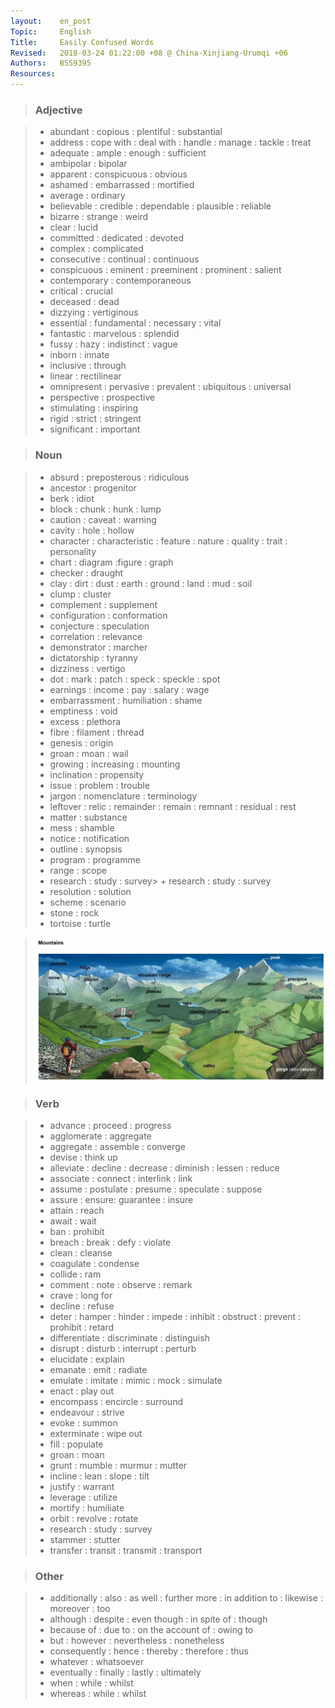 ```yaml
---
layout:    en_post
Topic:     English
Title:     Easily Confused Words
Revised:   2018-03-24 01:22:00 +08 @ China-Xinjiang-Urumqi +06
Authors:   BSS9395
Resources:
---
```


>  ### Adjective

> + abundant : copious : plentiful : substantial
> + address : cope with : deal with : handle : manage : tackle : treat 
> + adequate : ample : enough : sufficient
> + ambipolar : bipolar
> + apparent : conspicuous : obvious
> + ashamed : embarrassed : mortified
> + average : ordinary
> + believable : credible : dependable : plausible : reliable
> + bizarre : strange : weird
> + clear : lucid
> + committed : dedicated : devoted
> + complex : complicated
> + consecutive : continual : continuous
> + conspicuous : eminent : preeminent : prominent : salient
> + contemporary : contemporaneous
> + critical : crucial
> + deceased : dead
> + dizzying : vertiginous
> + essential : fundamental : necessary : vital
> + fantastic : marvelous : splendid
> + fussy : hazy : indistinct : vague
> + inborn : innate
> + inclusive : through
> + linear : rectilinear
> + omnipresent : pervasive : prevalent : ubiquitous : universal
> + perspective : prospective
> + stimulating : inspiring
> + rigid : strict : stringent
> + significant : important

>  ### Noun

> + absurd : preposterous : ridiculous
> + ancestor : progenitor
> + berk : idiot
> + block : chunk : hunk : lump
> + caution : caveat : warning
> + cavity : hole : hollow
> + character : characteristic : feature : nature : quality : trait : personality
> + chart : diagram :figure : graph
> + checker : draught
> + clay : dirt : dust : earth : ground : land : mud : soil
> + clump : cluster
> + complement : supplement
> + configuration : conformation
> + conjecture : speculation
> + correlation : relevance
> + demonstrator : marcher
> + dictatorship : tyranny
> + dizziness : vertigo
> + dot : mark : patch : speck : speckle : spot
> + earnings : income : pay : salary : wage
> + embarrassment : humiliation : shame
> + emptiness : void
> + excess : plethora
> + fibre : filament : thread
> + genesis : origin
> + groan : moan : wail
> + growing : increasing : mounting
> + inclination : propensity
> + issue : problem : trouble
> + jargon : nomenclature : terminology
> + leftover : relic : remainder : remain : remnant : residual : rest
> + matter : substance
> + mess : shamble
> + notice : notification
> + outline : synopsis
> + program : programme
> + range : scope
> + research : study : survey> + research : study : survey
> + resolution : solution
> + scheme : scenario
> + stone : rock
> + tortoise : turtle

> ![Mountain](figures/Mountain.svg)

>  ### Verb

> + advance : proceed : progress
> + agglomerate : aggregate
> + aggregate : assemble : converge
> + devise : think up
> + alleviate : decline : decrease : diminish : lessen : reduce
> + associate : connect : interlink : link
> + assume : postulate : presume : speculate : suppose
> + assure : ensure: guarantee : insure
> + attain : reach
> + await : wait
> + ban : prohibit
> + breach : break : defy : violate
> + clean : cleanse
> + coagulate : condense
> + collide : ram
> + comment : note : observe : remark
> + crave : long for
> + decline : refuse
> + deter : hamper : hinder : impede : inhibit : obstruct : prevent : prohibit : retard
> + differentiate : discriminate : distinguish
> + disrupt : disturb : interrupt  : perturb
> + elucidate : explain
> + emanate : emit : radiate
> + emulate : imitate : mimic : mock : simulate
> + enact : play out
> + encompass : encircle : surround
> + endeavour : strive
> + evoke : summon
> + exterminate : wipe out
> + fill : populate
> + groan : moan
> + grunt : mumble : murmur : mutter
> + incline : lean : slope : tilt
> + justify : warrant
> + leverage : utilize
> + mortify : humiliate
> + orbit : revolve : rotate
> + research : study : survey
> + stammer : stutter
> + transfer : transit : transmit : transport

>  ### Other

> + additionally : also : as well : further more : in addition to : likewise : moreover : too
> + although : despite : even though : in spite of : though
> + because of : due to : on the account of : owing to
> + but : however : nevertheless : nonetheless
> + consequently : hence : thereby : therefore : thus
> + whatever : whatsoever
> + eventually : finally : lastly : ultimately
> + when : while : whilst
> + whereas : while : whilst